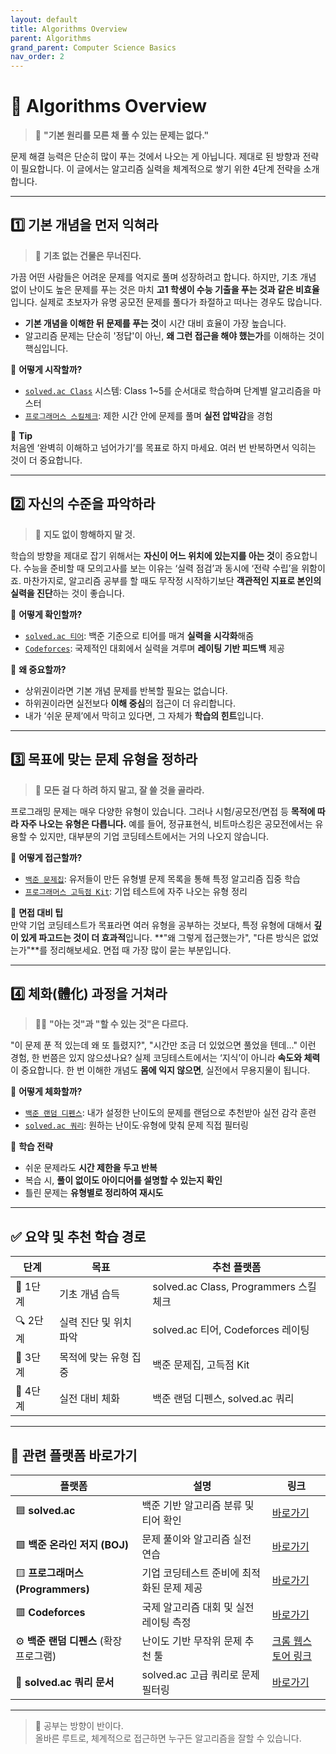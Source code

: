 ```yaml
---
layout: default
title: Algorithms Overview
parent: Algorithms
grand_parent: Computer Science Basics
nav_order: 2
---
```


# 🧮 Algorithms Overview

> 📌 **"기본 원리를 모른 채 풀 수 있는 문제는 없다."**

문제 해결 능력은 단순히 많이 푸는 것에서 나오는 게 아닙니다. 제대로 된 방향과 전략이 필요합니다. 이 글에서는 알고리즘 실력을 체계적으로 쌓기 위한 4단계 전략을 소개합니다.

---

## 1️⃣ 기본 개념을 먼저 익혀라

> 🧱 **기초 없는 건물은 무너진다.**

가끔 어떤 사람들은 어려운 문제를 억지로 풀며 성장하려고 합니다. 하지만, 기초 개념 없이 난이도 높은 문제를 푸는 것은 마치 **고1 학생이 수능 기출을 푸는 것과 같은 비효율**입니다. 실제로 초보자가 유명 공모전 문제를 풀다가 좌절하고 떠나는 경우도 많습니다.

- **기본 개념을 이해한 뒤 문제를 푸는 것**이 시간 대비 효율이 가장 높습니다.
- 알고리즘 문제는 단순히 '정답'이 아닌, **왜 그런 접근을 해야 했는가**를 이해하는 것이 핵심입니다.

🔧 **어떻게 시작할까?**

- [`solved.ac Class`](https://solved.ac/class) 시스템: Class 1~5를 순서대로 학습하며 단계별 알고리즘을 마스터
- [`프로그래머스 스킬체크`](https://programmers.co.kr/skill_checks): 제한 시간 안에 문제를 풀며 **실전 압박감**을 경험

📌 **Tip**  
처음엔 ‘완벽히 이해하고 넘어가기’를 목표로 하지 마세요. 여러 번 반복하면서 익히는 것이 더 중요합니다.

---

## 2️⃣ 자신의 수준을 파악하라

> 🧭 **지도 없이 항해하지 말 것.**

학습의 방향을 제대로 잡기 위해서는 **자신이 어느 위치에 있는지를 아는 것**이 중요합니다. 수능을 준비할 때 모의고사를 보는 이유는 ‘실력 점검’과 동시에 ‘전략 수립’을 위함이죠. 마찬가지로, 알고리즘 공부를 할 때도 무작정 시작하기보단 **객관적인 지표로 본인의 실력을 진단**하는 것이 좋습니다.

🔧 **어떻게 확인할까?**

- [`solved.ac 티어`](https://solved.ac): 백준 기준으로 티어를 매겨 **실력을 시각화**해줌  
- [`Codeforces`](https://codeforces.com): 국제적인 대회에서 실력을 겨루며 **레이팅 기반 피드백** 제공

🧠 **왜 중요할까?**

- 상위권이라면 기본 개념 문제를 반복할 필요는 없습니다.
- 하위권이라면 실전보다 **이해 중심**의 접근이 더 유리합니다.
- 내가 ‘쉬운 문제’에서 막히고 있다면, 그 자체가 **학습의 힌트**입니다.

---

## 3️⃣ 목표에 맞는 문제 유형을 정하라

> 🎯 **모든 걸 다 하려 하지 말고, 잘 쓸 것을 골라라.**

프로그래밍 문제는 매우 다양한 유형이 있습니다. 그러나 시험/공모전/면접 등 **목적에 따라 자주 나오는 유형은 다릅니다.** 예를 들어, 정규표현식, 비트마스킹은 공모전에서는 유용할 수 있지만, 대부분의 기업 코딩테스트에서는 거의 나오지 않습니다.

🔧 **어떻게 접근할까?**

- [`백준 문제집`](https://www.acmicpc.net/workbook): 유저들이 만든 유형별 문제 목록을 통해 특정 알고리즘 집중 학습  
- [`프로그래머스 고득점 Kit`](https://programmers.co.kr/learn/challenges): 기업 테스트에 자주 나오는 유형 정리

📌 **면접 대비 팁**  
만약 기업 코딩테스트가 목표라면 여러 유형을 공부하는 것보다, 특정 유형에 대해서 **깊이 있게 파고드는 것이 더 효과적**입니다.
**"왜 그렇게 접근했는가", "다른 방식은 없었는가"**를 정리해보세요. 면접 때 가장 많이 묻는 부분입니다.

---

## 4️⃣ 체화(體化) 과정을 거쳐라

> 🏋️‍♂️ **"아는 것"과 "할 수 있는 것"은 다르다.**

"이 문제 푼 적 있는데 왜 또 틀렸지?", "시간만 조금 더 있었으면 풀었을 텐데..." 이런 경험, 한 번쯤은 있지 않으셨나요? 실제 코딩테스트에서는 ‘지식’이 아니라 **속도와 체력**이 중요합니다. 한 번 이해한 개념도 **몸에 익지 않으면**, 실전에서 무용지물이 됩니다.

🔧 **어떻게 체화할까?**

- [`백준 랜덤 디펜스`](https://chrome.google.com/webstore/search/boj%20random%20defense): 내가 설정한 난이도의 문제를 랜덤으로 추천받아 실전 감각 훈련  
- [`solved.ac 쿼리`](https://solved.ac/search): 원하는 난이도·유형에 맞춰 문제 직접 필터링

🧠 **학습 전략**  
- 쉬운 문제라도 **시간 제한을 두고 반복**
- 복습 시, **풀이 없이도 아이디어를 설명할 수 있는지 확인**
- 틀린 문제는 **유형별로 정리하여 재시도**

---

## ✅ 요약 및 추천 학습 경로

| 단계 | 목표 | 추천 플랫폼 |
|------|------|--------------|
| 🔰 1단계 | 기초 개념 습득 | solved.ac Class, Programmers 스킬체크 |
| 🔍 2단계 | 실력 진단 및 위치 파악 | solved.ac 티어, Codeforces 레이팅 |
| 🧭 3단계 | 목적에 맞는 유형 집중 | 백준 문제집, 고득점 Kit |
| 🧠 4단계 | 실전 대비 체화 | 백준 랜덤 디펜스, solved.ac 쿼리 |

---

## 🔗 관련 플랫폼 바로가기

| 플랫폼 | 설명 | 링크 |
|--------|------|------|
| 🟦 **solved.ac** | 백준 기반 알고리즘 분류 및 티어 확인 | [바로가기](https://solved.ac/) |
| 🟩 **백준 온라인 저지 (BOJ)** | 문제 풀이와 알고리즘 실전 연습 | [바로가기](https://www.acmicpc.net/) |
| 🟨 **프로그래머스 (Programmers)** | 기업 코딩테스트 준비에 최적화된 문제 제공 | [바로가기](https://programmers.co.kr/) |
| 🟥 **Codeforces** | 국제 알고리즘 대회 및 실전 레이팅 측정 | [바로가기](https://codeforces.com/) |
| ⚙️ **백준 랜덤 디펜스** (확장 프로그램) | 난이도 기반 무작위 문제 추천 툴 | [크롬 웹스토어 링크](https://chrome.google.com/webstore/search/boj%20random%20defense) |
| 📑 **solved.ac 쿼리 문서** | solved.ac 고급 쿼리로 문제 필터링 | [바로가기](https://solved.ac/search) |

---

> 🧠 공부는 방향이 반이다.  
올바른 루트로, 체계적으로 접근하면 누구든 알고리즘을 잘할 수 있습니다.